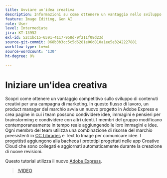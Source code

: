 ```yaml
---
title: Avviare un'idea creativa
description: Informazioni su come ottenere un vantaggio nello sviluppo di contenuti creativi per una campagna di marketing
feature: Image Editing, Gen AI
role: User
level: Intermediate
jira: KT-13952
exl-id: 52c1bc15-6591-4117-958d-9f211f08d23d
source-git-commit: 068b3b3cc5c5d6281e06d810a1ee5e3242227881
workflow-type: tm+mt
source-wordcount: '130'
ht-degree: 0%

---
```


# Iniziare un&#39;idea creativa

Scopri come ottenere un vantaggio competitivo sullo sviluppo di contenuti creativi per una campagna di marketing. In questo flusso di lavoro, un product manager del marchio avvia un nuovo progetto in Adobe Express e crea pagine in cui i team possono condividere idee, immagini e pensieri per brainstorming e condividere con altri utenti. I membri del gruppo modificano contemporaneamente in tempo reale aggiungendo le loro immagini e idee. Ogni membro del team utilizza una combinazione di risorse del marchio preesistenti in [CC Libraries](cc-libraries.md) e Text to Image per comunicare idee. I progettisti aggiungono alla bacheca i prototipi progettati nelle app Creative Cloud che sono collegati e aggiornati automaticamente durante la creazione di nuove revisioni.

Questo tutorial utilizza il nuovo [Adobe Express](https://www.adobe.com/express/).

>[!VIDEO](https://video.tv.adobe.com/v/3446168?quality=12&learn=on&hidetitle=true&captions=ita)

